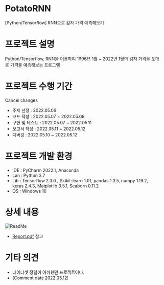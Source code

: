 # PotatoRNN
 [Python/Tensorflow] RNN으로 감자 가격 예측해보기
 
 # 프로젝트 설명
Python/Tensorflow, RNN을 이용하여 1996년 1월 ~ 2022년 1월의 감자 가격을 토대로 가격을 예측해보는 프로그램


# 프로젝트 수행 기간
Cancel changes
- 주제 선정         : 2022.05.06   
- 코드 작성         : 2022.05.07 ~ 2022.05.09    
- 구현 및 테스트     : 2022.05.07 ~ 2022.05.11   
- 보고서 작성        : 2022.05.11 ~ 2022.05.12    
- 디버깅            : 2022.05.10 ~ 2022.05.12    
 
 
# 프로젝트 개발 환경
- IDE : PyCharm 2022.1, Anaconda
- Lan : Python 3.7
- Lib : Tensorflow 2.3.0 , Skikit-learn 1.01, pandas 1.3.5, numpy 1.19.2, keras 2.4.3, Matplotlib 3.5.1, Seaborn 0.11.2 
- OS : Windows 10   

# 상세 내용
![ReadMe](https://user-images.githubusercontent.com/94848571/168045041-06c0bb73-9b2f-4c4a-83c6-de9a9cf15d98.gif)
- [Report.pdf](./ReadMe.pdf) 참고  

# 기타 의견  
- 데이터셋 정렬이 아쉬웠던 프로젝트이다. 
- (Comment date 2022.05.12)
